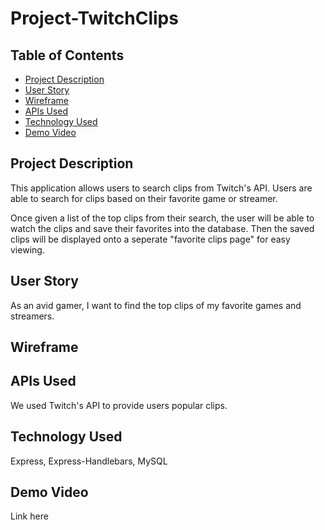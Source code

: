 # Project-TwitchClips

## Table of Contents
* [Project Description](#Project-Description)
* [User Story](#User-Story)
* [Wireframe](#Wireframe)
* [APIs Used](#APIs-Used)
* [Technology Used](#Technology-Used)
* [Demo Video](#Demo-Video)


## Project Description

This application allows users to search clips from Twitch's API. Users are able to search for clips based on their favorite game or streamer. 

Once given a list of the top clips from their search, the user will be able to watch the clips and save their favorites into the database. Then the saved clips will be displayed onto a seperate "favorite clips page" for easy viewing. 

## User Story

As an avid gamer, I want to find the top clips of my favorite games and streamers. 

## Wireframe

## APIs Used

We used Twitch's API to provide users popular clips.

## Technology Used

Express, Express-Handlebars, MySQL

## Demo Video

Link here